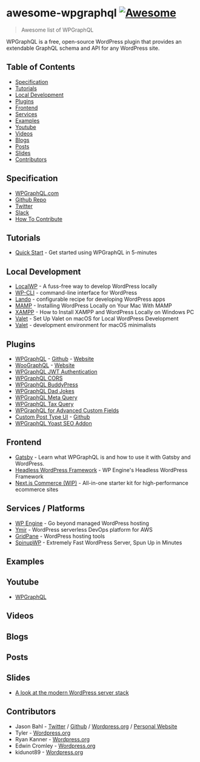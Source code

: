 # awesome-wpgraphql [![Awesome](https://cdn.rawgit.com/sindresorhus/awesome/d7305f38d29fed78fa85652e3a63e154dd8e8829/media/badge.svg)](https://github.com/sindresorhus/awesome)

> Awesome list of WPGraphQL

WPGraphQL is a free, open-source WordPress plugin that provides an extendable GraphQL schema and API for any WordPress site.

## Table of Contents

<!-- MarkdownTOC depth=4 -->

- [Specification](#spec)
- [Tutorials](#tutorials)
- [Local Development](#local)
- [Plugins](#plugins)
- [Frontend](#frontend)
- [Services](#services)
- [Examples](#example)
- [Youtube](#youtube)
- [Videos](#videos)
- [Blogs](#blogs)
- [Posts](#posts)
- [Slides](#slides)
- [Contributors](#contributors)

<!-- /MarkdownTOC -->

<a name="spec" />

## Specification

* [WPGraphQL.com](https://www.wpgraphql.com/)
* [Github Repo](https://github.com/wp-graphql/wp-graphql)
* [Twitter](https://twitter.com/wpgraphql)
* [Slack](https://join.slack.com/t/wp-graphql/shared_invite/zt-3vloo60z-PpJV2PFIwEathWDOxCTTLA)
* [How To Contribute](https://www.wpgraphql.com/docs/contributing/)

<a name="tutorials" />

## Tutorials

* [Quick Start](https://www.wpgraphql.com/docs/quick-start/) - Get started using WPGraphQL in 5-minutes

<a name="local" />

## Local Development

* [LocalWP](https://localwp.com/) - A fuss-free way to develop WordPress locally
* [WP-CLI](https://wp-cli.org/) - command-line interface for WordPress
* [Lando](https://docs.lando.dev/config/wordpress.html#getting-started) - configurable recipe for developing WordPress apps
* [MAMP](https://codex.wordpress.org/Installing_WordPress_Locally_on_Your_Mac_With_MAMP) - Installing WordPress Locally on Your Mac With MAMP
* [XAMPP](https://themeisle.com/blog/install-xampp-and-wordpress-locally/) - How to Install XAMPP and WordPress Locally on Windows PC
* [Valet](https://wpbeaches.com/setting-up-valet-on-macos-for-local-wordpress-development/) - Set Up Valet on macOS for Local WordPress Development
* [Valet](https://laravel.com/docs/8.x/valet) - development environment for macOS minimalists

<a name="plugins" />

## Plugins

* [WPGraphQL](https://wordpress.org/plugins/wp-graphql/) - [Github](https://github.com/wp-graphql/wp-graphql) - [Website](https://www.wpgraphql.com/)
* [WooGraphQL](https://github.com/wp-graphql/wp-graphql-woocommerce) - [Website](https://woographql.com/)
* [WPGraphQL JWT Authentication](https://github.com/wp-graphql/wp-graphql-jwt-authentication)
* [WPGraphQL CORS](https://github.com/funkhaus/wp-graphql-cors)
* [WPGraphQL BuddyPress](https://github.com/wp-graphql/wp-graphql-buddypress)
* [WPGraphQL Dad Jokes](https://github.com/wp-graphql/wp-graphql-dad-jokes)
* [WPGraphQL Meta Query](https://github.com/wp-graphql/wp-graphql-meta-query)
* [WPGraphQL Tax Query](https://github.com/wp-graphql/wp-graphql-tax-query)
* [WPGraphQL for Advanced Custom Fields](https://github.com/wp-graphql/wp-graphql-acf)
* [Custom Post Type UI](https://wordpress.org/plugins/custom-post-type-ui/) - [Github](https://github.com/WebDevStudios/custom-post-type-ui)
* [WPGraphQL Yoast SEO Addon](https://wordpress.org/plugins/add-wpgraphql-seo)

<a name="frontend" />

## Frontend

<!-- #### Gatsby -->
* [Gatsby](https://www.gatsbyjs.com/docs/glossary/wpgraphql/) - Learn what WPGraphQL is and how to use it with Gatsby and WordPress.
* [Headless WordPress Framework](https://github.com/wpengine/headless-framework) - WP Engine's Headless WordPress Framework
* [Next.js Commerce (WIP)](https://github.com/vercel/commerce/issues/172) - All-in-one starter kit for high-performance ecommerce sites

<!-- #### Next.js -->

<a name="services" />

## Services / Platforms

* [WP Engine](https://wpengine.com/) - Go beyond managed WordPress hosting
* [Ymir](https://ymirapp.com/) - WordPress serverless DevOps platform for AWS
* [GridPane](https://gridpane.com/) - WordPress hosting tools
* [SpinupWP](https://spinupwp.com/) - Extremely Fast WordPress Server, Spun Up in Minutes

<a name="example" />

## Examples

<a name="example-js" />

<a name="youtube" />

## Youtube
* [WPGraphQL](https://www.youtube.com/channel/UCwav5UKLaEufn0mtvaFAkYw)

<a name="videos" />

## Videos

<a name="blogs" />

## Blogs

<a name="posts" />

## Posts


<a name="slides" />

## Slides

* [A look at the modern WordPress server stack](https://speakerdeck.com/carlalexander/a-look-at-the-modern-wordpress-server-stack)

<a name="contributors" />

## Contributors

* Jason Bahl - [Twitter](https://twitter.com/jasonbahl) / [Github](https://github.com/jasonbahl) / [Wordpress.org](https://profiles.wordpress.org/jasonbahl/) / [Personal Website](https://jasonbahl.com/)
* Tyler - [Wordpress.org](https://profiles.wordpress.org/tylerbarnes1/)
* Ryan Kanner - [Wordpress.org](https://profiles.wordpress.org/ryankanner/)
* Edwin Cromley - [Wordpress.org](https://profiles.wordpress.org/chopinbach/)
* kidunot89 - [Wordpress.org](https://profiles.wordpress.org/kidunot89/)
